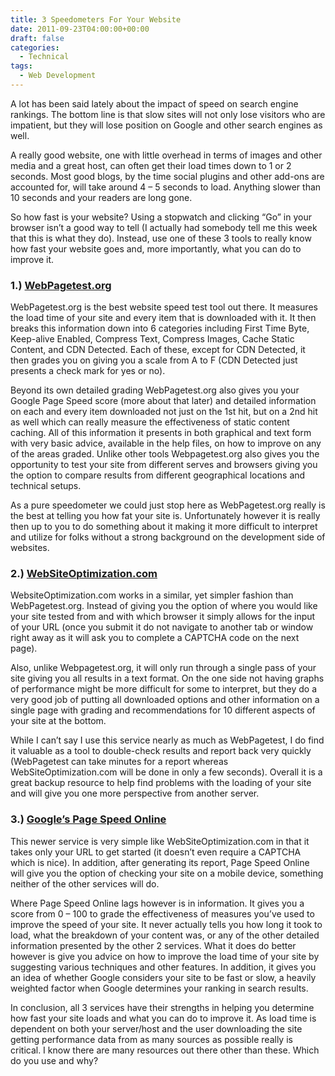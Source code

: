 ```yaml
---
title: 3 Speedometers For Your Website
date: 2011-09-23T04:00:00+00:00
draft: false
categories:
  - Technical
tags:
  - Web Development
---
```


A lot has been said lately about the impact of speed on search engine rankings. The bottom line is that slow sites will not only lose visitors who are impatient, but they will lose position on Google and other search engines as well.

A really good website, one with little overhead in terms of images and other media and a great host, can often get their load times down to 1 or 2 seconds. Most good blogs, by the time social plugins and other add-ons are accounted for, will take around 4 – 5 seconds to load. Anything slower than 10 seconds and your readers are long gone.

So how fast is your website? Using a stopwatch and clicking “Go” in your browser isn’t a good way to tell (I actually had somebody tell me this week that this is what they do). Instead, use one of these 3 tools to really know how fast your website goes and, more importantly, what you can do to improve it.

### 1.) [WebPagetest.org](http://www.webpagetest.org/ "WebPagetest.org")

WebPagetest.org is the best website speed test tool out there. It measures the load time of your site and every item that is downloaded with it. It then breaks this information down into 6 categories including First Time Byte, Keep-alive Enabled, Compress Text, Compress Images, Cache Static Content, and CDN Detected. Each of these, except for CDN Detected, it then grades you on giving you a scale from A to F (CDN Detected just presents a check mark for yes or no).

Beyond its own detailed grading WebPagetest.org also gives you your Google Page Speed score (more about that later) and detailed information on each and every item downloaded not just on the 1st hit, but on a 2nd hit as well which can really measure the effectiveness of static content caching. All of this information it presents in both graphical and text form with very basic advice, available in the help files, on how to improve on any of the areas graded. Unlike other tools Webpagetest.org also gives you the opportunity to test your site from different serves and browsers giving you the option to compare results from different geographical locations and technical setups.

As a pure speedometer we could just stop here as WebPagetest.org really is the best at telling you how fat your site is. Unfortunately however it is really then up to you to do something about it making it more difficult to interpret and utilize for folks without a strong background on the development side of websites.

### 2.) [WebSiteOptimization.com](http://www.websiteoptimization.com/services/analyze/ "WebSiteOptimization.com")

WebsiteOptimization.com works in a similar, yet simpler fashion than WebPagetest.org. Instead of giving you the option of where you would like your site tested from and with which browser it simply allows for the input of your URL (once you submit it do not navigate to another tab or window right away as it will ask you to complete a CAPTCHA code on the next page).

Also, unlike Webpagetest.org, it will only run through a single pass of your site giving you all results in a text format. On the one side not having graphs of performance might be more difficult for some to interpret, but they do a very good job of putting all downloaded options and other information on a single page with grading and recommendations for 10 different aspects of your site at the bottom.

While I can’t say I use this service nearly as much as WebPagetest, I do find it valuable as a tool to double-check results and report back very quickly (WebPagetest can take minutes for a report whereas WebSiteOptimization.com will be done in only a few seconds). Overall it is a great backup resource to help find problems with the loading of your site and will give you one more perspective from another server.

### 3.) [Google’s Page Speed Online](https://developers.google.com/speed/pagespeed/insights/ "Googles Page Speed Online")

This newer service is very simple like WebSiteOptimization.com in that it takes only your URL to get started (it doesn’t even require a CAPTCHA which is nice). In addition, after generating its report, Page Speed Online will give you the option of checking your site on a mobile device, something neither of the other services will do.

Where Page Speed Online lags however is in information. It gives you a score from 0 – 100 to grade the effectiveness of measures you’ve used to improve the speed of your site. It never actually tells you how long it took to load, what the breakdown of your content was, or any of the other detailed information presented by the other 2 services. What it does do better however is give you advice on how to improve the load time of your site by suggesting various techniques and other features. In addition, it gives you an idea of whether Google considers your site to be fast or slow, a heavily weighted factor when Google determines your ranking in search results.

In conclusion, all 3 services have their strengths in helping you determine how fast your site loads and what you can do to improve it. As load time is dependent on both your server/host and the user downloading the site getting performance data from as many sources as possible really is critical. I know there are many resources out there other than these. Which do you use and why?